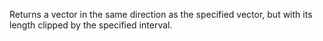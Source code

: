 Returns a vector in the same direction as the specified vector, but with its length clipped by the specified interval.